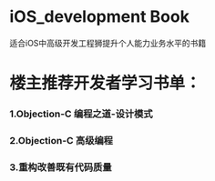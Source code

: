 # iOS_development Book
适合iOS中高级开发工程狮提升个人能力业务水平的书籍
# 楼主推荐开发者学习书单：
### 1.Objection-C 编程之道-设计模式
### 2.Objection-C 高级编程
### 3.重构改善既有代码质量

